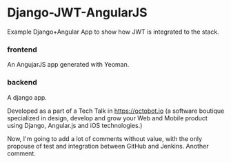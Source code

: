 # Django-JWT-AngularJS

Example Django+Angular App to show how JWT is integrated to the stack.

### frontend 
An AngujarJS app generated with Yeoman.

### backend 
A django app.

Developed as a part of a Tech Talk in https://octobot.io (a software boutique specialized in design, develop and grow your Web and Mobile product using Django, Angular.js and iOS technologies.)

Now, I'm going to add a lot of comments without value, with the only propouse of test and integration between GitHub and Jenkins.
Another comment.
